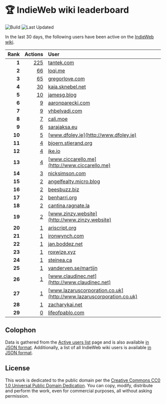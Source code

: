 # 🏆 IndieWeb wiki leaderboard

![Build](https://img.shields.io/github/actions/workflow/status/jgarber623/indieweb-wiki-leaderboard/build.yml?style=for-the-badge)
![Last Updated](https://img.shields.io/badge/last%20updated-11%20January%202025%20at%206:32:14%20UTC-ff5c01?style=for-the-badge)

In the last 30 days, the following users have been active on the [IndieWeb wiki](https://indieweb.org).

| Rank | Actions | User |
|-----:|--------:|:-----|
| **1** | [225](https://indieweb.org/Special:Contributions/Tantek.com) | [tantek.com](http://tantek.com) |
| **2** | [66](https://indieweb.org/Special:Contributions/Loqi.me) | [loqi.me](http://loqi.me) |
| **3** | [65](https://indieweb.org/Special:Contributions/Gregorlove.com) | [gregorlove.com](http://gregorlove.com) |
| **4** | [30](https://indieweb.org/Special:Contributions/Kaja.sknebel.net) | [kaja.sknebel.net](http://kaja.sknebel.net) |
| **5** | [10](https://indieweb.org/Special:Contributions/Jamesg.blog) | [jamesg.blog](http://jamesg.blog) |
| **6** | [9](https://indieweb.org/Special:Contributions/Aaronparecki.com) | [aaronparecki.com](http://aaronparecki.com) |
| **7** | [9](https://indieweb.org/Special:Contributions/Vhbelvadi.com) | [vhbelvadi.com](http://vhbelvadi.com) |
| **8** | [7](https://indieweb.org/Special:Contributions/Cali.moe) | [cali.moe](http://cali.moe) |
| **9** | [6](https://indieweb.org/Special:Contributions/Sarajaksa.eu) | [sarajaksa.eu](http://sarajaksa.eu) |
| **10** | [5](https://indieweb.org/Special:Contributions/Www.dfoley.ie) | [www.dfoley.ie](http://www.dfoley.ie) |
| **11** | [4](https://indieweb.org/Special:Contributions/Bjoern.stierand.org) | [bjoern.stierand.org](http://bjoern.stierand.org) |
| **12** | [4](https://indieweb.org/Special:Contributions/Ike.io) | [ike.io](http://ike.io) |
| **13** | [4](https://indieweb.org/Special:Contributions/Www.ciccarello.me) | [www.ciccarello.me](http://www.ciccarello.me) |
| **14** | [3](https://indieweb.org/Special:Contributions/Nicksimson.com) | [nicksimson.com](http://nicksimson.com) |
| **15** | [2](https://indieweb.org/Special:Contributions/Angelfealty.micro.blog) | [angelfealty.micro.blog](http://angelfealty.micro.blog) |
| **16** | [2](https://indieweb.org/Special:Contributions/Beesbuzz.biz) | [beesbuzz.biz](http://beesbuzz.biz) |
| **17** | [2](https://indieweb.org/Special:Contributions/Benharri.org) | [benharri.org](http://benharri.org) |
| **18** | [2](https://indieweb.org/Special:Contributions/Cantina.ragnate.la) | [cantina.ragnate.la](http://cantina.ragnate.la) |
| **19** | [2](https://indieweb.org/Special:Contributions/Www.zinzy.website) | [www.zinzy.website](http://www.zinzy.website) |
| **20** | [1](https://indieweb.org/Special:Contributions/Ariscript.org) | [ariscript.org](http://ariscript.org) |
| **21** | [1](https://indieweb.org/Special:Contributions/Ironwynch.com) | [ironwynch.com](http://ironwynch.com) |
| **22** | [1](https://indieweb.org/Special:Contributions/Jan.boddez.net) | [jan.boddez.net](http://jan.boddez.net) |
| **23** | [1](https://indieweb.org/Special:Contributions/Roxwize.xyz) | [roxwize.xyz](http://roxwize.xyz) |
| **24** | [1](https://indieweb.org/Special:Contributions/Steinea.ca) | [steinea.ca](http://steinea.ca) |
| **25** | [1](https://indieweb.org/Special:Contributions/Vanderven.se_martijn) | [vanderven.se/martijn](http://vanderven.se/martijn) |
| **26** | [1](https://indieweb.org/Special:Contributions/Www.claudinec.net) | [www.claudinec.net](http://www.claudinec.net) |
| **27** | [1](https://indieweb.org/Special:Contributions/Www.lazaruscorporation.co.uk) | [www.lazaruscorporation.co.uk](http://www.lazaruscorporation.co.uk) |
| **28** | [1](https://indieweb.org/Special:Contributions/Zacharykai.net) | [zacharykai.net](http://zacharykai.net) |
| **29** | [0](https://indieweb.org/Special:Contributions/Lifeofpablo.com) | [lifeofpablo.com](http://lifeofpablo.com) |


## Colophon

Data is gathered from the [Active users list](https://indieweb.org/Special:ActiveUsers) page and is also available [in JSON format](https://github.com/jgarber623/indieweb-wiki-leaderboard/blob/main/data/leaderboard.json). Additionally, a list of all IndieWeb wiki users is available [in JSON format](https://github.com/jgarber623/indieweb-wiki-leaderboard/blob/main/data/users.json).

## License

This work is dedicated to the public domain per the [Creative Commons CC0 1.0 Universal Public Domain Dedication](https://creativecommons.org/publicdomain/zero/1.0/). You can copy, modify, distribute and perform the work, even for commercial purposes, all without asking permission.

